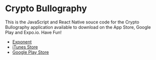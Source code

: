 Crypto Bullography
==================

This is the JavaScript and React Native souce code for the Crypto Bullography application available to download on the App Store, Google Play and Expo.io. Have Fun!

* [Exponent](https://expo.io/@terminalpunk/bullet)
* [iTunes Store](https://itunes.apple.com/gb/app/crypto-coin-bull/id1257246245?mt=8)
* [Google Play Store](https://play.google.com/store/apps/details?id=com.webstew.bullet&hl=en)

